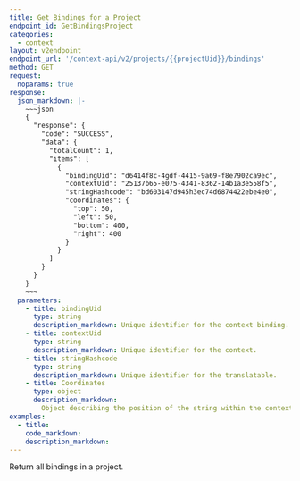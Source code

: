 ```yaml
---
title: Get Bindings for a Project
endpoint_id: GetBindingsProject
categories:
  - context
layout: v2endpoint
endpoint_url: '/context-api/v2/projects/{{projectUid}}/bindings'
method: GET
request:
  noparams: true
response:
  json_markdown: |-
    ~~~json
    {
      "response": {
        "code": "SUCCESS",
        "data": {
          "totalCount": 1,
          "items": [
            {
              "bindingUid": "d6414f8c-4gdf-4415-9a69-f8e7902ca9ec",
              "contextUid": "25137b65-e075-4341-8362-14b1a3e558f5",
              "stringHashcode": "bd603147d945h3ec74d6874422ebe4e0",
              "coordinates": {
                "top": 50,
                "left": 50,
                "bottom": 400,
                "right": 400
              }
            }
          ]
        }
      }
    }
    ~~~
  parameters:
    - title: bindingUid
      type: string
      description_markdown: Unique identifier for the context binding.
    - title: contextUid
      type: string
      description_markdown: Unique identifier for the context.
    - title: stringHashcode
      type: string
      description_markdown: Unique identifier for the translatable.
    - title: Coordinates
      type: object
      description_markdown:
        Object describing the position of the string within the context image. Read these like CSS positioning values.
examples:
  - title:
    code_markdown:
    description_markdown:
---
```


Return all bindings in a project.
